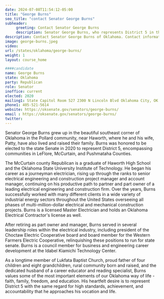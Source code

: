 ```yaml
---
date: 2024-07-08T11:54:12-05:00
title: "George Burns"
seo_title: "contact Senator George Burns"
subheader:
     greeting: Contact Senator George Burns
     description: Senator George Burns, who represents District 5 in the Oklahoma Senate. which includes communities in LeFlore, McCurtain, and Pushmataha Counties. His term extends until 2025.
description: Contact Senator George Burns of Oklahoma. Contact information for George Burns includes email address, phone number, and mailing address.
image: george-burns.jpeg
video:
url: /states/oklahoma/george-burns/
weight: 1
layout: course_home

####candidate
name: George Burns
state: Oklahoma
party: Republican
role: Senator
inoffice: current
elected: 2020
mailing1: State Capitol Room 527 2300 N Lincoln Blvd Oklahoma City, OK 73105
phone1: 405-521-5614
website: https://oksenate.gov/senators/george-burns/
email : https://oksenate.gov/senators/george-burns/
twitter:
---
```

Senator George Burns grew up in the beautiful southeast corner of Oklahoma in the Pollard community, near Haworth, where he and his wife, Patty, have also lived and raised their family. Burns was honored to be elected to the state Senate in 2020 to represent District 5, encompassing communities in LeFlore, McCurtain, and Pushmataha Counties.

The McCurtain county Republican is a graduate of Haworth High School and the Oklahoma State University Institute of Technology. He began his career as a journeyman electrician, rising up through the ranks to senior electrical engineering and construction project manager and account manager, continuing on his productive path to partner and part owner of a leading electrical engineering and construction firm. Over the years, Burns successfully worked with many different clients in a wide variety of industrial energy sectors throughout the United States overseeing all phases of multi-million-dollar electrical and mechanical construction projects. Burns is a licensed Master Electrician and holds an Oklahoma Electrical Contractor's license as well.

After retiring as part owner and manager, Burns served in several leadership roles within the electrical industry, including president of the Choctaw Electric Cooperative board and board member for the Western Farmers Electric Cooperative, relinquishing these positions to run for state senate. Burns is a council member for business and engineering career development at the Idabel Kiamichi Technology Center.

As a longtime member of Lukfata Baptist Church, proud father of four children and eight grandchildren, rural community born and raised, and the dedicated husband of a career educator and reading specialist, Burns values some of the most important elements of our Oklahoma way of life - faith, family, freedom, and education. His heartfelt desire is to represent District 5 with the same regard for high standards, achievement, and accountability that he approaches his vocation and life.
